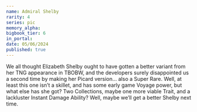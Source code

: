 ```yaml
---
name: Admiral Shelby
rarity: 4
series: pic
memory_alpha:
bigbook_tier: 6
in_portal:
date: 05/06/2024
published: true
---
```


We all thought Elizabeth Shelby ought to have gotten a better variant from her TNG appearance in TBOBW, and the developers surely disappointed us a second time by making her Picard version… also a Super Rare. Well, at least this one isn’t a skillet, and has some early game Voyage power, but what else has she got? Two Collections, maybe one more viable Trait, and a lackluster Instant Damage Ability? Well, maybe we’ll get a better Shelby next time.

